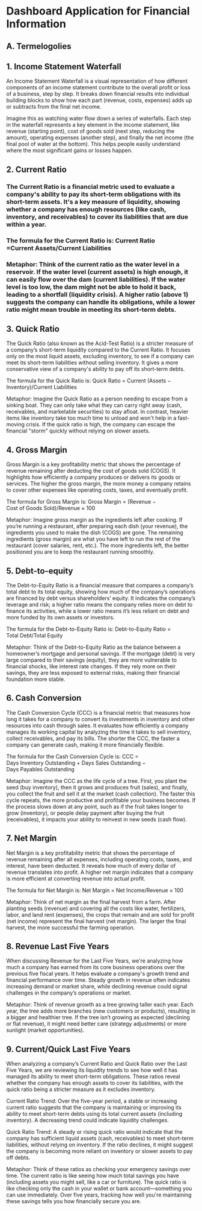 # Dashboard Application for Financial Information

## A. Termelogolies

## 1. Income Statement Waterfall
An Income Statement Waterfall is a visual representation of how different components of an income statement contribute to the overall profit or loss of a business, step by step. It breaks down financial results into individual building blocks to show how each part (revenue, costs, expenses) adds up or subtracts from the final net income.

Imagine this as watching water flow down a series of waterfalls. Each step in the waterfall represents a key element in the income statement, like revenue (starting point), cost of goods sold (next step, reducing the amount), operating expenses (another step), and finally the net income (the final pool of water at the bottom). This helps people easily understand where the most significant gains or losses happen.

## 2. Current Ratio
### The Current Ratio is a financial metric used to evaluate a company's ability to pay its short-term obligations with its short-term assets. It's a key measure of liquidity, showing whether a company has enough resources (like cash, inventory, and receivables) to cover its liabilities that are due within a year.

### The formula for the Current Ratio is: Current Ratio =Current Assets/Current Liabilities


### ​Metaphor: Think of the current ratio as the water level in a reservoir. If the water level (current assets) is high enough, it can easily flow over the dam (current liabilities). If the water level is too low, the dam might not be able to hold it back, leading to a shortfall (liquidity crisis). A higher ratio (above 1) suggests the company can handle its obligations, while a lower ratio might mean trouble in meeting its short-term debts.

## 3. Quick Ratio
The Quick Ratio (also known as the Acid-Test Ratio) is a stricter measure of a company’s short-term liquidity compared to the Current Ratio. It focuses only on the most liquid assets, excluding inventory, to see if a company can meet its short-term liabilities without selling inventory. It gives a more conservative view of a company's ability to pay off its short-term debts.

The formula for the Quick Ratio is: 
Quick Ratio
= Current (Assets − Inventory)/Current Liabilities

 Metaphor: Imagine the Quick Ratio as a person needing to escape from a sinking boat. They can only take what they can carry right away (cash, receivables, and marketable securities) to stay afloat. In contrast, heavier items like inventory take too much time to unload and won't help in a fast-moving crisis. If the quick ratio is high, the company can escape the financial "storm" quickly without relying on slower assets.

 ## 4. Gross Margin
 Gross Margin is a key profitability metric that shows the percentage of revenue remaining after deducting the cost of goods sold (COGS). It highlights how efficiently a company produces or delivers its goods or services. The higher the gross margin, the more money a company retains to cover other expenses like operating costs, taxes, and eventually profit.

The formula for Gross Margin is: 
Gross Margin
= (Revenue − Cost of Goods Sold)/Revenue × 100

Metaphor: Imagine gross margin as the ingredients left after cooking. If you’re running a restaurant, after preparing each dish (your revenue), the ingredients you used to make the dish (COGS) are gone. The remaining ingredients (gross margin) are what you have left to run the rest of the restaurant (cover salaries, rent, etc.). The more ingredients left, the better positioned you are to keep the restaurant running smoothly.

## 5. Debt-to-equity
The Debt-to-Equity Ratio is a financial measure that compares a company’s total debt to its total equity, showing how much of the company’s operations are financed by debt versus shareholders’ equity. It indicates the company’s leverage and risk; a higher ratio means the company relies more on debt to finance its activities, while a lower ratio means it’s less reliant on debt and more funded by its own assets or investors.

The formula for the Debt-to-Equity Ratio is: 
Debt-to-Equity Ratio
= Total Debt/Total Equity

 Metaphor: Think of the Debt-to-Equity Ratio as the balance between a homeowner’s mortgage and personal savings. If the mortgage (debt) is very large compared to their savings (equity), they are more vulnerable to financial shocks, like interest rate changes. If they rely more on their savings, they are less exposed to external risks, making their financial foundation more stable.

 ## 6. Cash Conversion
 The Cash Conversion Cycle (CCC) is a financial metric that measures how long it takes for a company to convert its investments in inventory and other resources into cash through sales. It evaluates how efficiently a company manages its working capital by analyzing the time it takes to sell inventory, collect receivables, and pay its bills. The shorter the CCC, the faster a company can generate cash, making it more financially flexible.

The formula for the Cash Conversion Cycle is: CCC = Days Inventory Outstanding + Days Sales Outstanding − Days Payables Outstanding

Metaphor: Imagine the CCC as the life cycle of a tree. First, you plant the seed (buy inventory), then it grows and produces fruit (sales), and finally, you collect the fruit and sell it at the market (cash collection). The faster this cycle repeats, the more productive and profitable your business becomes. If the process slows down at any point, such as if the fruit takes longer to grow (inventory), or people delay payment after buying the fruit (receivables), it impacts your ability to reinvest in new seeds (cash flow).

## 7. Net Margin
Net Margin is a key profitability metric that shows the percentage of revenue remaining after all expenses, including operating costs, taxes, and interest, have been deducted. It reveals how much of every dollar of revenue translates into profit. A higher net margin indicates that a company is more efficient at converting revenue into actual profit.

The formula for Net Margin is: 
Net Margin
= Net Income/Revenue × 100

Metaphor: Think of net margin as the final harvest from a farm. After planting seeds (revenue) and covering all the costs like water, fertilizers, labor, and land rent (expenses), the crops that remain and are sold for profit (net income) represent the final harvest (net margin). The larger the final harvest, the more successful the farming operation.

## 8. Revenue Last Five Years
When discussing Revenue for the Last Five Years, we're analyzing how much a company has earned from its core business operations over the previous five fiscal years. It helps evaluate a company's growth trend and financial performance over time. Steady growth in revenue often indicates increasing demand or market share, while declining revenue could signal challenges in the company’s operations or market.

Metaphor: Think of revenue growth as a tree growing taller each year. Each year, the tree adds more branches (new customers or products), resulting in a bigger and healthier tree. If the tree isn’t growing as expected (declining or flat revenue), it might need better care (strategy adjustments) or more sunlight (market opportunities).

## 9. Current/Quick Last Five Years
When analyzing a company’s Current Ratio and Quick Ratio over the Last Five Years, we are reviewing its liquidity trends to see how well it has managed its ability to meet short-term obligations. These ratios reveal whether the company has enough assets to cover its liabilities, with the quick ratio being a stricter measure as it excludes inventory.

Current Ratio Trend: Over the five-year period, a stable or increasing current ratio suggests that the company is maintaining or improving its ability to meet short-term debts using its total current assets (including inventory). A decreasing trend could indicate liquidity challenges.

Quick Ratio Trend: A steady or rising quick ratio would indicate that the company has sufficient liquid assets (cash, receivables) to meet short-term liabilities, without relying on inventory. If the ratio declines, it might suggest the company is becoming more reliant on inventory or slower assets to pay off debts.

Metaphor: Think of these ratios as checking your emergency savings over time. The current ratio is like seeing how much total savings you have (including assets you might sell, like a car or furniture). The quick ratio is like checking only the cash in your wallet or bank account—something you can use immediately. Over five years, tracking how well you're maintaining these savings tells you how financially secure you are.

